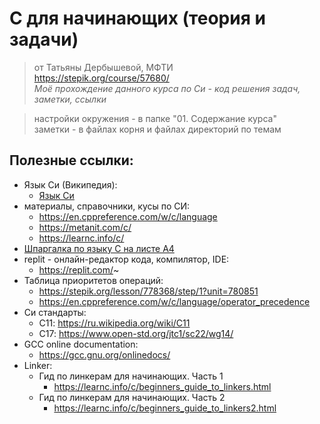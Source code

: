 # C для начинающих (теория и задачи)
> от Татьяны Дербышевой, МФТИ  
> https://stepik.org/course/57680/  
*Моё прохождение данного курса по Си - код решения задач, заметки, ссылки*  
  
> настройки окружения - в папке "01. Содержание курса"  
> заметки - в файлах корня и файлах директорий по темам

## Полезные ссылки: 
* Язык Си (Википедия):
    - [Язык Си](https://ru.wikipedia.org/wiki/Си_(язык_программирования)#.D0.A0.D0.B5.D0.B0.D0.BB.D0.B8.D0.B7.D0.B0.D1.86.D0.B8.D1.8F_.D0.A1.D0.B8 "Язык Си Википедия")
* материалы, справочники, кусы по СИ:
    - https://en.cppreference.com/w/c/language
    - https://metanit.com/c/
    - https://learnc.info/c/
* [Шпаргалка по языку С на листе А4](https://stepik.org/media/attachments/lesson/308220/c_help1.pdf "Шпаргалка по языку С на листе А4")
* replit - онлайн-редактор кода, компилятор, IDE:
    - https://replit.com/~
* Таблица приоритетов операций:
    - https://stepik.org/lesson/778368/step/1?unit=780851
    - https://en.cppreference.com/w/c/language/operator_precedence
* Си стандарты:
    - C11: https://ru.wikipedia.org/wiki/C11
    - C17: https://www.open-std.org/jtc1/sc22/wg14/
* GCC online documentation:
    - https://gcc.gnu.org/onlinedocs/
* Linker:
    - Гид по линкерам для начинающих. Часть 1
        - https://learnc.info/c/beginners_guide_to_linkers.html
    - Гид по линкерам для начинающих. Часть 2
        - https://learnc.info/c/beginners_guide_to_linkers2.html
